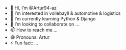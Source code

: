 - 👋 Hi, I’m @Artur94-az
- 👀 I’m interested in vollebayll & automotive & logistics
- 🌱 I’m currently learning Python & Django
- 💞️ I’m looking to collaborate on ...
- 📫 How to reach me ...
- 😄 Pronouns: Artur
- ⚡ Fun fact: ...
  
<!---  
Artur94-az/Artur94-az is a ✨ special ✨ repository because its `README.md` (this file) appears on your GitHub profile.
You can click the Preview link to take a look at your changes.
--->
